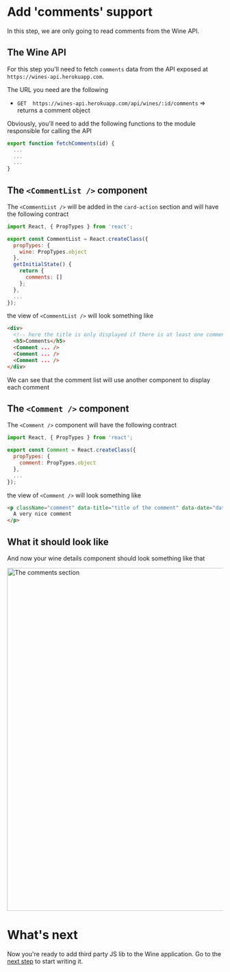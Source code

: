# Add 'comments' support

In this step, we are only going to read comments from the Wine API.

## The Wine API

For this step you'll need to fetch `comments` data from the API exposed at `https://wines-api.herokuapp.com`.

The URL you need are the following

* `GET  https://wines-api.herokuapp.com/api/wines/:id/comments` => returns a comment object

Obviously, you'll need to add the following functions to the module responsible for calling the API

```javascript
export function fetchComments(id) {
  ...
  ...
  ...
}
```

## The `<CommentList />` component

The  `<CommentList />` will be added in the `card-action` section and will have the following contract

```javascript
import React, { PropTypes } from 'react';

export const CommentList = React.createClass({
  propTypes: {
    wine: PropTypes.object
  },
  getInitialState() {
    return {
      comments: []
    };
  },
  ...
});
```

the view of `<CommentList />` will look something like

```html
<div>
  <!-- here the title is only displayed if there is at least one comment -->
  <h5>Comments</h5>
  <Comment ... />
  <Comment ... />
  <Comment ... />
</div>
```

We can see that the comment list will use another component to display each comment

## The `<Comment />` component

The `<Comment />` component will have the following contract

```javascript
import React, { PropTypes } from 'react';

export const Comment = React.createClass({
  propTypes: {
    comment: PropTypes.object
  },
  ...
});
```

the view of `<Comment />` will look something like

```html
<p className="comment" data-title="title of the comment" data-date="date of the comment">
  A very nice comment
</p>

```

## What it should look like

And now your wine details component should look something like that

<img src='https://github.com/react-bootcamp/react-101/raw/master/instructions/img/comments.png' width='800' alt='The comments section'>

# What's next

Now you're ready to add third party JS lib to the Wine application. Go to the [next step](./6-6-integrate-with-third-party-apis.md) to start writing it.
